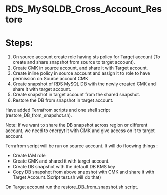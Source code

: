 # RDS_MySQLDB_Cross_Account_Restore

Steps:
======
1. On source account create role having sts policy for Target account (To create and share snapshot from source to target account).
2. Create CMK in source account, and share it with Target account.
3. Create inline policy in source account and assign it to role to have permission on Source account CMK
4. Create snapshot of RDS MySQL DB with the newly created CMK and share it with target account.
5. Create snapshot in target account from the shared snapshot.
6. Restore the DB from snapshot in target account.

Have added Terrafrom scripts and one shell script (restore_DB_from_snapshot.sh).

Note: If we want to share the DB snapshot across region or different account, we need to encrpyt it with CMK and give access on it to target account.

Terrafrom script will be run on source account. It will do floowing things :
 - Create IAM role
 - Create CMK and shared it with target account.
 - Create DB snapshot with the default DB KMS key
 - Copy DB snapshot from above snapshot with CMK and share it with Target Account.(Script test.sh will do that)

On Target account run the restore_DB_from_snapshot.sh script. 
